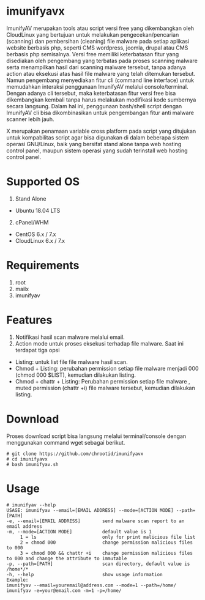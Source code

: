 # imunifyavx
ImunifyAV merupakan tools atau script versi free yang dikembangkan oleh CloudLinux yang bertujuan untuk melakukan pengecekan/pencarian (scanning) dan pembersihan (cleaning) file malware pada setiap aplikasi website berbasis php, seperti CMS wordpress, joomla, drupal atau CMS berbasis php semisalnya.
Versi free memiliki keterbatasan fitur yang disediakan oleh pengembang yang terbatas pada proses scanning malware serta menampilkan hasil dari scanning malware tersebut, tanpa adanya action atau eksekusi atas hasil file malware yang telah ditemukan tersebut. Namun pengembang menyediakan fitur cli (command line interface) untuk memudahkan interaksi penggunaan ImunifyAV melalui console/terminal. Dengan adanya cli tersebut, maka keterbatasan fitur versi free bisa dikembangkan kembali tanpa harus melakukan modifikasi kode sumbernya secara langsung. Dalam hal ini, penggunaan bash/shell script dengan ImunifyAV cli bisa dikombinasikan untuk pengembangan fitur anti malware scanner lebih jauh.

X merupakan penamaan variable cross platform pada script yang ditujukan untuk kompabilitas script agar bisa digunakan di dalam beberapa sistem operasi GNU/Linux, baik yang bersifat stand alone tanpa web hosting control panel, maupun sistem operasi yang sudah terinstall web hosting control panel.

# Supported OS
1. Stand Alone
- Ubuntu 18.04 LTS
2. cPanel/WHM
- CentOS 6.x / 7.x
- CloudLinux 6.x / 7.x

# Requirements
1. root
2. mailx
3. imunifyav

# Features
1. Notifikasi hasil scan malware melalui email.
2. Action mode untuk proses eksekusi terhadap file malware. Saat ini terdapat tiga opsi
- Listing: untuk list file file malware hasil scan. 
- Chmod + Listing: perubahan permission setiap file malware menjadi 000 (chmod 000 $LIST), kemudian dilakukan listing.
- Chmod + chattr + Listing: Perubahan permission setiap file malware , muted permission (chattr +i) file malware tersebut, kemudian dilakukan listing.

# Download
Proses download script bisa langsung melalui terminal/console dengan menggunakan command wget sebagai berikut.
```
# git clone https://github.com/chrootid/imunifyavx
# cd imunifyavx   
# bash imunifyav.sh
```

# Usage
```
# imunifyav --help
USAGE: imunifyav --email=[EMAIL ADDRESS] --mode=[ACTION MODE] --path=[PATH]
-e, --email=[EMAIL ADDRESS]        send malware scan report to an email address
-m, --mode=[ACTION MODE]           default value is 1
     1 = ls                        only for print malicious file list
     2 = chmod 000                 change permission malicious files to 000
     3 = chmod 000 && chattr +i    change permission malicious files to 000 and change the attribute to immutable
-p, --path=[PATH]                  scan directory, default value is /home*/*
-h, --help                         show usage information
Example:
imunifyav --email=youremail@address.com --mode=1 --path=/home/
imunifyav -e=your@email.com -m=1 -p=/home/
```
